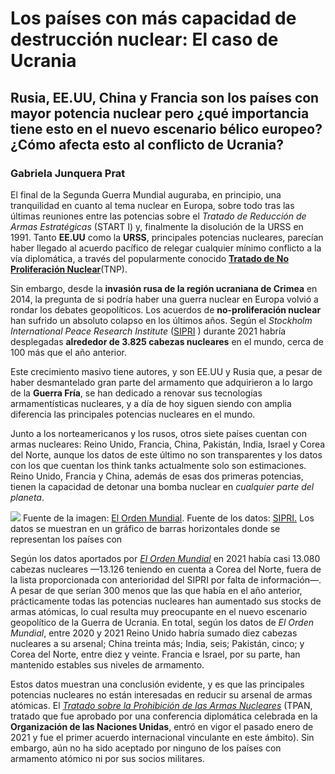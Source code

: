 # Los países con más capacidad de destrucción nuclear: El caso de Ucrania
## Rusia, EE.UU, China y Francia son los países con mayor potencia nuclear pero ¿qué importancia tiene esto en el nuevo escenario bélico europeo? ¿Cómo afecta esto al conflicto de Ucrania?
### Gabriela Junquera Prat

El final de la Segunda Guerra Mundial auguraba, en principio, una tranquilidad en cuanto al tema nuclear en Europa, sobre todo tras las últimas reuniones entre las potencias sobre el *Tratado de Reducción de Armas Estratégicas* (START I) y, finalmente la disolución de la URSS en 1991. Tanto **EE.UU** como la **URSS**, principales potencias nucleares, parecían haber llegado al acuerdo pacífico de relegar cualquier mínimo conflicto a la vía diplomática, a través del popularmente conocido [**Tratado de No Proliferación Nuclear**](https://www.iaea.org/es/temas/el-oiea-y-el-tratado-sobre-la-no-proliferacion)(TNP). 

Sin embargo, desde la **invasión rusa de la región ucraniana de Crimea** en 2014, la pregunta de si podría haber una guerra nuclear en Europa volvió a rondar los debates geopolíticos. Los acuerdos de **no-proliferación nuclear** han sufrido un absoluto colapso en los últimos años. Según el *Stockholm International Peace Research Institute* ([SIPRI]( https://sipri.org/media/press-release/2021/global-nuclear-arsenals-grow-states-continue-modernize-new-sipri-yearbook-out-now) ) durante 2021 habría desplegadas **alrededor de 3.825 cabezas nucleares** en el mundo, cerca de 100 más que el año anterior.

Este crecimiento masivo tiene autores, y son EE.UU y Rusia que, a pesar de haber desmantelado gran parte del armamento que adquirieron a lo largo de la **Guerra Fría**, se han dedicado a renovar sus tecnologías armamentísticas nucleares, y a día de hoy siguen siendo con amplia diferencia las principales potencias nucleares en el mundo. 

Junto a los norteamericanos y los rusos, otros siete países cuentan con armas nucleares: Reino Unido, Francia, China, Pakistán, India, Israel y Corea del Norte, aunque los datos de este último no son transparentes y los datos con los que cuentan los think tanks actualmente solo son estimaciones. Reino Unido, Francia y China, además de esas dos primeras potencias, tienen la capacidad de detonar una bomba nuclear en *cualquier parte del planeta*. 

![](https://elordenmundial.com/wp-content/webp-express/webp-images/doc-root/wp-content/uploads/2022/03/Armas-nucleares-mundo.png.webp)
Fuente de la imagen: [El Orden Mundial](https://elordenmundial.com/wp-content/webp-express/webp-images/doc-root/wp-content/uploads/2022/03/Armas-nucleares-mundo.png.webp). Fuente de los datos: [SIPRI.](https://sipri.org/media/press-release/2021/global-nuclear-arsenals-grow-states-continue-modernize-new-sipri-yearbook-out-now) Los datos se muestran en un gráfico de barras horizontales donde se representan los países con

Según los datos aportados por *[El Orden Mundial]( https://elordenmundial.com/mapas-y-graficos/armas-nucleares-mundo/)* en 2021 había casi 13.080 cabezas nucleares —13.126 teniendo en cuenta a Corea del Norte, fuera de la lista proporcionada con anterioridad del SIPRI por falta de información—. A pesar de que serían 300 menos que las que había en el año anterior, prácticamente todas las potencias nucleares han aumentado sus stocks de armas atómicas, lo cual resulta muy preocupante en el nuevo escenario geopolítico de la Guerra de Ucrania. 
En total, según los datos de *El Orden Mundial*, entre 2020 y 2021 Reino Unido habría sumado diez cabezas nucleares a su arsenal; China treinta más; India, seis; Pakistán, cinco; y Corea del Norte, entre diez y veinte. Francia e Israel, por su parte, han mantenido estables sus niveles de armamento.

Estos datos muestran una conclusión evidente, y es que las principales potencias nucleares no están interesadas en reducir su arsenal de armas atómicas. El [*Tratado sobre la Prohibición de las Armas Nucleares*](http://www.undocs.org/en/a/conf.229/2017/L.3/Rev.1) (TPAN, tratado que fue aprobado por una conferencia diplomática celebrada en la **Organización de las Naciones Unidas**, entró en vigor el pasado enero de 2021 y fue el primer acuerdo internacional vinculante en este ámbito). Sin embargo, aún no ha sido aceptado por ninguno de los países con armamento atómico ni por sus socios militares. 
